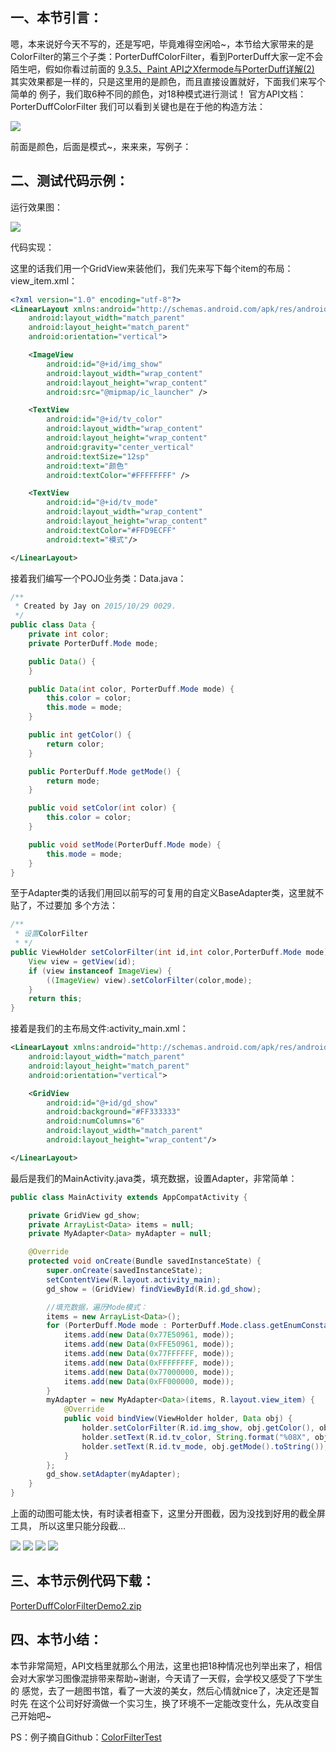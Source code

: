 ## 一、本节引言：
嗯，本来说好今天不写的，还是写吧，毕竟难得空闲哈~，本节给大家带来的是 ColorFilter的第三个子类：PorterDuffColorFilter，看到PorterDuff大家一定不会 陌生吧，假如你看过前面的 [9.3.5、Paint API之Xfermode与PorterDuff详解(2)](../custom/xfermode-porterduff2.html) 其实效果都是一样的，只是这里用的是颜色，而且直接设置就好，下面我们来写个简单的 例子，我们取6种不同的颜色，对18种模式进行测试！ 官方API文档：PorterDuffColorFilter 我们可以看到关键也是在于他的构造方法：

![](../img/custom-98.jpg)

前面是颜色，后面是模式~，来来来，写例子：


## 二、测试代码示例：
运行效果图：

![](../img/custom-99.gif)

代码实现：

这里的话我们用一个GridView来装他们，我们先来写下每个item的布局：view_item.xml：
```xml
<?xml version="1.0" encoding="utf-8"?>
<LinearLayout xmlns:android="http://schemas.android.com/apk/res/android"
    android:layout_width="match_parent"
    android:layout_height="match_parent"
    android:orientation="vertical">

    <ImageView
        android:id="@+id/img_show"
        android:layout_width="wrap_content"
        android:layout_height="wrap_content"
        android:src="@mipmap/ic_launcher" />

    <TextView
        android:id="@+id/tv_color"
        android:layout_width="wrap_content"
        android:layout_height="wrap_content"
        android:gravity="center_vertical"
        android:textSize="12sp"
        android:text="颜色"
        android:textColor="#FFFFFFFF" />

    <TextView
        android:id="@+id/tv_mode"
        android:layout_width="wrap_content"
        android:layout_height="wrap_content"
        android:textColor="#FFD9ECFF"
        android:text="模式"/>

</LinearLayout>
```

接着我们编写一个POJO业务类：Data.java：
```java
/**
 * Created by Jay on 2015/10/29 0029.
 */
public class Data {
    private int color;
    private PorterDuff.Mode mode;

    public Data() {
    }

    public Data(int color, PorterDuff.Mode mode) {
        this.color = color;
        this.mode = mode;
    }

    public int getColor() {
        return color;
    }

    public PorterDuff.Mode getMode() {
        return mode;
    }

    public void setColor(int color) {
        this.color = color;
    }

    public void setMode(PorterDuff.Mode mode) {
        this.mode = mode;
    }
}
```

至于Adapter类的话我们用回以前写的可复用的自定义BaseAdapter类，这里就不贴了，不过要加 多个方法：
```java
/**
 * 设置ColorFilter
 * */
public ViewHolder setColorFilter(int id,int color,PorterDuff.Mode mode){
    View view = getView(id);
    if (view instanceof ImageView) {
        ((ImageView) view).setColorFilter(color,mode);
    }
    return this;
}
```

接着是我们的主布局文件:activity_main.xml：
```xml
<LinearLayout xmlns:android="http://schemas.android.com/apk/res/android"
    android:layout_width="match_parent"
    android:layout_height="match_parent"
    android:orientation="vertical">

    <GridView
        android:id="@+id/gd_show"
        android:background="#FF333333"
        android:numColumns="6"
        android:layout_width="match_parent"
        android:layout_height="wrap_content"/>

</LinearLayout>
```

最后是我们的MainActivity.java类，填充数据，设置Adapter，非常简单：
```java
public class MainActivity extends AppCompatActivity {

    private GridView gd_show;
    private ArrayList<Data> items = null;
    private MyAdapter<Data> myAdapter = null;

    @Override
    protected void onCreate(Bundle savedInstanceState) {
        super.onCreate(savedInstanceState);
        setContentView(R.layout.activity_main);
        gd_show = (GridView) findViewById(R.id.gd_show);

        //填充数据，遍历Mode模式：
        items = new ArrayList<Data>();
        for (PorterDuff.Mode mode : PorterDuff.Mode.class.getEnumConstants()) {
            items.add(new Data(0x77E50961, mode));
            items.add(new Data(0xFFE50961, mode));
            items.add(new Data(0x77FFFFFF, mode));
            items.add(new Data(0xFFFFFFFF, mode));
            items.add(new Data(0x77000000, mode));
            items.add(new Data(0xFF000000, mode));
        }
        myAdapter = new MyAdapter<Data>(items, R.layout.view_item) {
            @Override
            public void bindView(ViewHolder holder, Data obj) {
                holder.setColorFilter(R.id.img_show, obj.getColor(), obj.getMode());
                holder.setText(R.id.tv_color, String.format("%08X", obj.getColor()));
                holder.setText(R.id.tv_mode, obj.getMode().toString());
            }
        };
        gd_show.setAdapter(myAdapter);
    }
}
```

上面的动图可能太快，有时读者相查下，这里分开图截，因为没找到好用的截全屏工具， 所以这里只能分段截...

![](../img/custom-100.jpg)
![](../img/custom-101.jpg)
![](../img/custom-102.jpg)
![](../img/custom-103.jpg)


## 三、本节示例代码下载：
[PorterDuffColorFilterDemo2.zip](../img/PorterDuffColorFilterDemo2.zip)


## 四、本节小结：
本节非常简短，API文档里就那么个用法，这里也把18种情况也列举出来了，相信 会对大家学习图像混排带来帮助~谢谢，今天请了一天假，会学校又感受了下学生的 感觉，去了一趟图书馆，看了一大波的美女，然后心情就nice了，决定还是暂时先 在这个公司好好滴做一个实习生，换了环境不一定能改变什么，先从改变自己开始吧~

PS：例子摘自Github：[ColorFilterTest](https://github.com/gaeeyo/ColorFilterTest)
